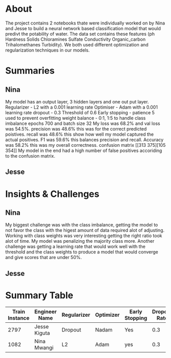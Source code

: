 # About
The project contains 2 notebooks thate were individually worked on by Nina and Jesse to build a neural network based classification model that would predivt the potability of water.
The data set contains these features (ph	Hardness	Solids	Chloramines	Sulfate	Conductivity	Organic_carbon	Trihalomethanes	Turbidity).
We both used different optimization and regularization techniques in our models. 


# Summaries
## Nina
My model has an output layer, 3 hidden layers and one out put layer. 
Regularizer - L2 with a 0.001 learning rate
Optimiser - Adam with a 0.001 learning rate
dropout - 0.3 
Threshold of 0.6
Early stopping - patience 5 used to prevent overfitting
weight balance - 0:1, 1:5 to handle class imbalance
epochs 700 and batch size 32
My loss was 68.2% and val loss was 54.5%.
precision was 48.6% this was for the correct predicted poistives.
recall was 48.6% this show how well my model captured the actual positives.
F1 was 59.6% this balances precision and recall.
Accuracy was 58.2% this was my overall correctness.
confusion matrix [[313 375][105 354]]
My model in the end had a high number of false positives accoriding to the confusion matrix.


## Jesse




# Insights & Challenges
## Nina
My biggest challenge was with the class imbalance, getting the model to not favor the class with the higest amount of data required alot of adjusting.
Working with class weights was very interesting getting the right ratio took alot of time. My model was penalizing the majority class more.
Another challenge was getting a learning rate that would work well with the threshold and the class weights to produce a model that would converge and give scores that are under 50%.




## Jesse



# Summary Table
| Train Instance | Engineer Name | Regularizer | Optimizer | Early Stopping | Dropout Rate | Accuracy | F1 Score | Recall | Precision |
|---------------|--------------|-------------|-----------|---------------|-------------|----------|---------|--------|----------|
|2797               |Jesse Kiguta              |Dropout             |Nadam           |Yes               |0.3             |65.9          |61.7         |65.9        |58.0          |
|    1082           |   Nina Mwangi           |    L2         |     Adam      |      yes         |  0.3           |    58.2      |  59.6       |    48.6    |     48.6     |

